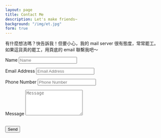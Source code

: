 ```yaml
---
layout: page
title: Contact Me
description: Let's make friends~
background: "/img/et.jpg"
form: true
---
```


有什麼想法嗎？快告訴我！但要小心，我的 mail server 很有態度，常常罷工。  
如果這貨真的罷工，用頁底的 email 聯繫我吧～

<form name="sentMessage" id="contactForm" novalidate>
    <div class="control-group">
        <div class="form-group floating-label-form-group controls">
            <label>Name</label>
            <input
                type="text"
                class="form-control"
                placeholder="Name"
                id="name"
                required
                data-validation-required-message="Please enter your name."
            />
            <p class="help-block text-danger"></p>
        </div>
    </div>
    <div class="control-group">
        <div class="form-group floating-label-form-group controls">
            <label>Email Address</label>
            <input
                type="email"
                class="form-control"
                placeholder="Email Address"
                id="email"
                required
                data-validation-required-message="Please enter your email address."
            />
            <p class="help-block text-danger"></p>
        </div>
    </div>
    <div class="control-group">
        <div class="form-group col-xs-12 floating-label-form-group controls">
            <label>Phone Number</label>
            <input
                type="tel"
                class="form-control"
                placeholder="Phone Number"
                id="phone"
                required
                data-validation-required-message="Please enter your phone number."
            />
            <p class="help-block text-danger"></p>
        </div>
    </div>
    <div class="control-group">
        <div class="form-group floating-label-form-group controls">
            <label>Message</label>
            <textarea
                rows="5"
                class="form-control"
                placeholder="Message"
                id="message"
                required
                data-validation-required-message="Please enter a message."
            ></textarea>
            <p class="help-block text-danger"></p>
        </div>
    </div>
    <br />
    <div id="success"></div>
    <div class="form-group">
        <button type="submit" class="btn btn-primary" id="sendMessageButton">
            Send
        </button>
    </div>
</form>
